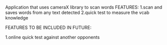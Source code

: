 Application that uses cameraX library to scan words 
FEATURES:
1.scan and saves words from any text detected 
2.quick test to measure the vcab knowledge

FEATURES TO BE INCLUDED IN FUTURE:

1.online quick test  against another opponents
